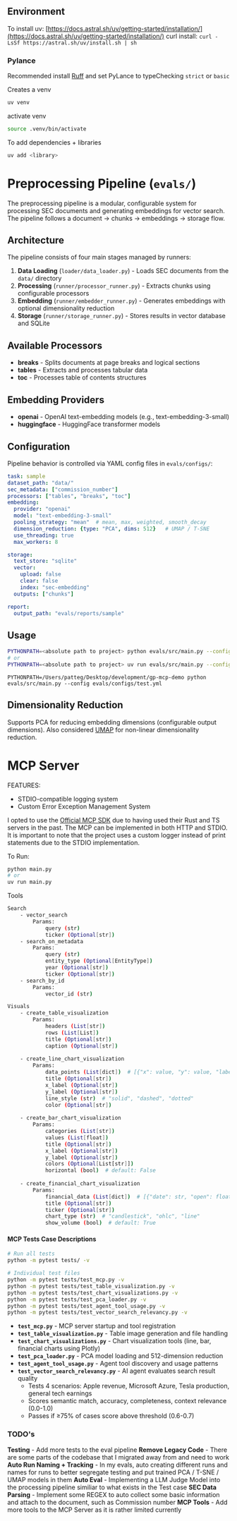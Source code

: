
## Environment

To install uv: [https://docs.astral.sh/uv/getting-started/installation/](https://docs.astral.sh/uv/getting-started/installation/)
curl install: `curl -LsSf https://astral.sh/uv/install.sh | sh`

### Pylance
Recommended install [Ruff](https://docs.astral.sh/ruff/) and set PyLance to typeChecking `strict` or `basic`


Creates a venv
```bash
uv venv
```

activate venv
```bash 
source .venv/bin/activate
```

To add dependencies + libraries
```bash
uv add <library>
```


# Preprocessing Pipeline (`evals/`)

The preprocessing pipeline is a modular, configurable system for processing SEC documents and generating embeddings for vector search. The pipeline follows a document → chunks → embeddings → storage flow.

## Architecture

The pipeline consists of four main stages managed by runners:

1. **Data Loading** (`loader/data_loader.py`) - Loads SEC documents from the `data/` directory
2. **Processing** (`runner/processor_runner.py`) - Extracts chunks using configurable processors
3. **Embedding** (`runner/embedder_runner.py`) - Generates embeddings with optional dimensionality reduction
4. **Storage** (`runner/storage_runner.py`) - Stores results in vector database and SQLite

## Available Processors

- **breaks** - Splits documents at page breaks and logical sections
- **tables** - Extracts and processes tabular data 
- **toc** - Processes table of contents structures

## Embedding Providers

- **openai** - OpenAI text-embedding models (e.g., text-embedding-3-small)
- **huggingface** - HuggingFace transformer models

## Configuration

Pipeline behavior is controlled via YAML config files in `evals/configs/`:

```yaml
task: sample
dataset_path: "data/"
sec_metadata: ["commission_number"]
processors: ["tables", "breaks", "toc"]
embedding: 
  provider: "openai"
  model: "text-embedding-3-small"
  pooling_strategy: "mean"  # mean, max, weighted, smooth_decay
  dimension_reduction: {type: "PCA", dims: 512}   # UMAP / T-SNE
  use_threading: true
  max_workers: 8

storage: 
  text_store: "sqlite"
  vector:
    upload: false
    clear: false
    index: "sec-embedding"
  outputs: ["chunks"]

report:
  output_path: "evals/reports/sample"
```

## Usage

```bash
PYTHONPATH=<absolute path to project> python evals/src/main.py --config evals/configs/test.yml
# or
PYTHONPATH=<absolute path to project> uv run evals/src/main.py --config evals/configs/test.yml
```

`PYTHONPATH=/Users/patteg/Desktop/development/gp-mcp-demo python evals/src/main.py --config evals/configs/test.yml`


## Dimensionality Reduction

Supports PCA for reducing embedding dimensions (configurable output dimensions). Also considered [UMAP](https://umap-learn.readthedocs.io/en/latest/) for non-linear dimensionality reduction.



# MCP Server

FEATURES: 
- STDIO-compatible logging system
- Custom Error Exception Management System 


I opted to use the [Official MCP SDK](https://github.com/modelcontextprotocol/python-sdk) due to having used their Rust and TS servers in the past. The MCP can be implemented in both HTTP and STDIO. It is important to note that the project uses a custom logger instead of print statements due to the STDIO implementation.

To Run:
```bash
python main.py 
# or
uv run main.py
```

Tools
```bash
Search
    - vector_search
        Params: 
            query (str)
            ticker (Optional[str])
    - search_on_metadata
        Params:
            query (str)
            entity_type (Optional[EntityType])
            year (Optional[str])
            ticker (Optional[str])
    - search_by_id
        Params:
            vector_id (str)

Visuals
    - create_table_visualization
        Params:
            headers (List[str])
            rows (List[List])
            title (Optional[str])
            caption (Optional[str])
    
    - create_line_chart_visualization
        Params:
            data_points (List[dict])  # [{"x": value, "y": value, "label": optional}]
            title (Optional[str])
            x_label (Optional[str])
            y_label (Optional[str])
            line_style (str)  # "solid", "dashed", "dotted"
            color (Optional[str])
    
    - create_bar_chart_visualization
        Params:
            categories (List[str])
            values (List[float])
            title (Optional[str])
            x_label (Optional[str])
            y_label (Optional[str])
            colors (Optional[List[str]])
            horizontal (bool)  # default: False
    
    - create_financial_chart_visualization
        Params:
            financial_data (List[dict])  # [{"date": str, "open": float, "high": float, "low": float, "close": float, "volume": optional}]
            title (Optional[str])
            ticker (Optional[str])
            chart_type (str)  # "candlestick", "ohlc", "line"
            show_volume (bool)  # default: True
```



#### MCP Tests Case Descriptions

```bash
# Run all tests
python -m pytest tests/ -v

# Individual test files
python -m pytest tests/test_mcp.py -v
python -m pytest tests/test_table_visualization.py -v
python -m pytest tests/test_chart_visualizations.py -v
python -m pytest tests/test_pca_loader.py -v
python -m pytest tests/test_agent_tool_usage.py -v
python -m pytest tests/test_vector_search_relevancy.py -v
```

- **`test_mcp.py`** - MCP server startup and tool registration
- **`test_table_visualization.py`** - Table image generation and file handling  
- **`test_chart_visualizations.py`** - Chart visualization tools (line, bar, financial charts using Plotly)
- **`test_pca_loader.py`** - PCA model loading and 512-dimension reduction
- **`test_agent_tool_usage.py`** - Agent tool discovery and usage patterns
- **`test_vector_search_relevancy.py`** - AI agent evaluates search result quality
  - Tests 4 scenarios: Apple revenue, Microsoft Azure, Tesla production, general tech earnings
  - Scores semantic match, accuracy, completeness, context relevance (0.0-1.0)
  - Passes if ≥75% of cases score above threshold (0.6-0.7)


### TODO's

**Testing** - Add more tests to the eval pipeline
**Remove Legacy Code** - There are some parts of the codebase that I migrated away from and need to work
**Auto Run Naming + Tracking** - In my evals, auto creating different runs and names for runs to better segregate testing and put trained PCA / T-SNE / UMAP models in them
**Auto Eval** - Implementing a LLM Judge Model into the processing pipeline similiar to what exists in the Test case
**SEC Data Parsing** - Implement some REGEX to auto collect some basic information and attach to the document, such as Commission number
**MCP Tools** - Add more tools to the MCP Server as it is rather limited currently